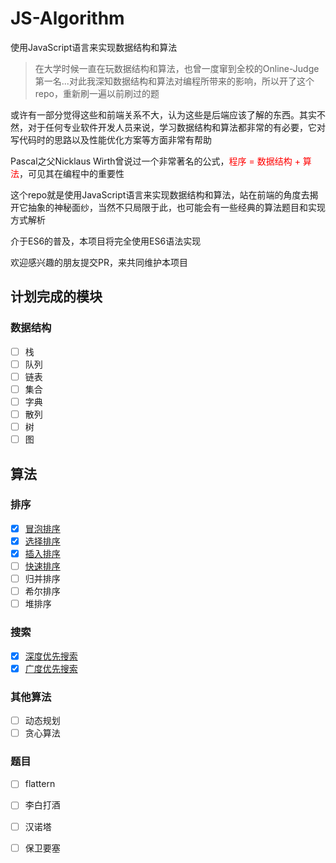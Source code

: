 # JS-Algorithm 

使用JavaScript语言来实现数据结构和算法 

> 在大学时候一直在玩数据结构和算法，也曾一度窜到全校的Online-Judge第一名...对此我深知数据结构和算法对编程所带来的影响，所以开了这个repo，重新刷一遍以前刷过的题  

或许有一部分觉得这些和前端关系不大，认为这些是后端应该了解的东西。其实不然，对于任何专业软件开发人员来说，学习数据结构和算法都非常的有必要，它对写代码时的思路以及性能优化方案等方面非常有帮助

Pascal之父Nicklaus Wirth曾说过一个非常著名的公式，<font color=red>程序 = 数据结构 + 算法</font>，可见其在编程中的重要性

这个repo就是使用JavaScript语言来实现数据结构和算法，站在前端的角度去揭开它抽象的神秘面纱，当然不只局限于此，也可能会有一些经典的算法题目和实现方式解析

介于ES6的普及，本项目将完全使用ES6语法实现 

欢迎感兴趣的朋友提交PR，来共同维护本项目

## 计划完成的模块

### 数据结构 

- [ ] 栈
- [ ] 队列
- [ ] 链表
- [ ] 集合
- [ ] 字典
- [ ] 散列
- [ ] 树
- [ ] 图

## 算法

### 排序

- [x] [冒泡排序](./sort/bubble.md)
- [x] [选择排序](./sort/selection.md)
- [x] [插入排序](./sort/insertion.md)
- [ ] [快速排序](./sort/quick.md)
- [ ] 归并排序
- [ ] 希尔排序
- [ ] 堆排序

### 搜索

- [x] [深度优先搜索](./search/DFS.md)
- [x] [广度优先搜索](./search/BFS.md)

### 其他算法
- [ ] 动态规划
- [ ] 贪心算法

### 题目
- [ ] flattern
- [ ] 李白打酒
- [ ] 汉诺塔
- [ ] 保卫要塞


